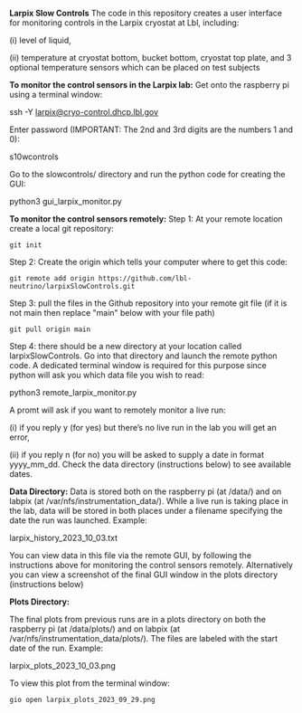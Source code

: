 **Larpix Slow Controls**
The code in this repository creates a user interface for monitoring controls in the Larpix cryostat at Lbl, including:  

(i) level of liquid, 

(ii) temperature at cryostat bottom, bucket bottom, cryostat top plate, and 3 optional temperature sensors which can be placed on test subjects

**To monitor the control sensors in the Larpix lab:**
Get onto the raspberry pi using a terminal window:  

  ssh -Y larpix@cryo-control.dhcp.lbl.gov

Enter password (IMPORTANT: The 2nd and 3rd digits are the numbers 1 and 0):  

  s10wcontrols

Go to the slowcontrols/ directory and run the python code for creating the GUI:  

  python3 gui_larpix_monitor.py

**To monitor the control sensors remotely:**
Step 1: At your remote location create a local git repository:

	git init

Step 2: Create the origin which tells your computer where to get this code:

	git remote add origin https://github.com/lbl-neutrino/larpixSlowControls.git

Step 3: pull the files in the Github repository into your remote git file (if it is not main then replace "main" below with your file path)

 	git pull origin main 

Step 4: there should be a new directory at your location called larpixSlowControls. Go into that directory and launch the remote python code. A dedicated terminal window is required for this purpose since python will ask you which data file you wish to read:

  python3 remote_larpix_monitor.py

A promt will ask if you want to remotely monitor a live run:  

  (i) if you reply y (for yes) but there’s no live run in the lab you will get an error, 

  (ii) if you reply n (for no) you will be asked to supply a date in format yyyy_mm_dd. Check the data directory (instructions below) to see available dates.

**Data Directory:**
Data is stored both on the raspberry pi (at /data/) and on labpix (at /var/nfs/instrumentation_data/). While a live run is taking place in the lab, data will be stored in both places under a filename specifying the date the run was launched. Example:  

  larpix_history_2023_10_03.txt

You can view data in this file via the remote GUI, by following the instructions above for monitoring the control sensors remotely. Alternatively you can view a screenshot of the final GUI window in the plots directory (instructions below)

**Plots Directory:**

The final plots from previous runs are in a plots directory on both the raspberry pi (at /data/plots/) and on labpix (at /var/nfs/instrumentation_data/plots/). The files are labeled with the start date of the run. Example:  

  larpix_plots_2023_10_03.png

To view this plot from the terminal window:  

	gio open larpix_plots_2023_09_29.png

